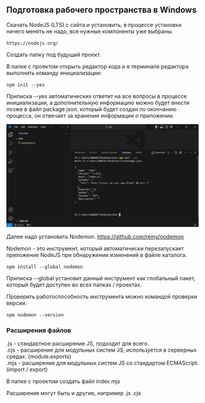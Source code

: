 ## Подготовка рабочего пространства в Windows
Скачать NodeJS (LTS) с сайта и установить, в процессе установки ничего менять не надо, все нужные компоненты уже выбраны.
```
https://nodejs.org/
```
Создать папку под будущий проект.  

В папке с проектом открыть редактор кода и в терминале редактора выполнить команду инициализации:  
```
npm init --yes
```
Приписка --yes автоматических ответит на все вопросы в процессе инициализации, а дополнительную информацию можно будет внести позже в файл package.json, который будет создан по окончанию процесса, он отвечает за хранение информации о приложении.  

![image](https://github.com/ABWEBIT/Node-Helpers/blob/main/node-project/images/init.jpg?raw=true)

Далее надо установить Nodemon. https://github.com/remy/nodemon  

Nodemon - это инструмент, который автоматически перезапускает приложение NodeJS при обнаружении изменений в файле каталога.  
```
npm install --global nodemon
```
Приписка --global установит данный инструмент как глобальный пакет, который будет доступен во всех папках / проектах.  

Проверить работоспособность инструмента можно командой проверки версии.  
```
npm nodemon --version
```

### Расширения файлов
.js  - стандартное расширение JS, подходит для всего.  
.cjs - расширение для модульных систем JS, используется в серверных средах. (module.exports)  
.mjs - расширение для модульных систем JS со стандартом ECMAScript. (import / export)  

В папке с проектом создать файл index.mjs  

Расширения могут быть и другие, например .js .cjs

